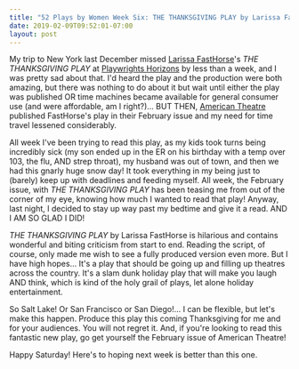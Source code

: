 ```yaml
---
title: "52 Plays by Women Week Six: THE THANKSGIVING PLAY by Larissa FastHorse"
date: 2019-02-09T09:52:01-07:00
layout: post
---
```


My trip to New York last December missed [Larissa FastHorse](https://pwcenter.org/profile/larissa-fasthorse)'s *THE THANKSGIVING PLAY* at [Playwrights Horizons](https://www.playwrightshorizons.org/) by less than a week, and I was pretty sad about that. I'd heard the play and the production were both amazing, but there was nothing to do about it but wait until either the play was published OR time machines became available for general consumer use (and were affordable, am I right?)... BUT THEN, [American Theatre](https://www.americantheatre.org/) published FastHorse's play in their February issue and my need for time travel lessened considerably.

All week I've been trying to read this play, as my kids took turns being incredibly sick (my son ended up in the ER on his birthday with a temp over 103, the flu, AND strep throat), my husband was out of town, and then we had this gnarly huge snow day! It took everything in my being just to (barely) keep up with deadlines and feeding myself. All week, the February issue, with *THE THANKSGIVING PLAY* has been teasing me from out of the corner of my eye, knowing how much I wanted to read that play! Anyway, last night, I decided to stay up way past my bedtime and give it a read. AND I AM SO GLAD I DID!

*THE THANKSGIVING PLAY* by Larissa FastHorse is hilarious and contains wonderful and biting criticism from start to end. Reading the script, of course, only made me wish to see a fully produced version even more. But I have high hopes... It's a play that should be going up and filling up theatres across the country. It's a slam dunk holiday play that will make you laugh AND think, which is kind of the holy grail of plays, let alone holiday entertainment.

So Salt Lake! Or San Francisco or San Diego!... I can be flexible, but let's make this happen. Produce this play this coming Thanksgiving for me and for your audiences. You will not regret it. And, if you're looking to read this fantastic new play, go get yourself the February issue of American Theatre!

Happy Saturday! Here's to hoping next week is better than this one.
